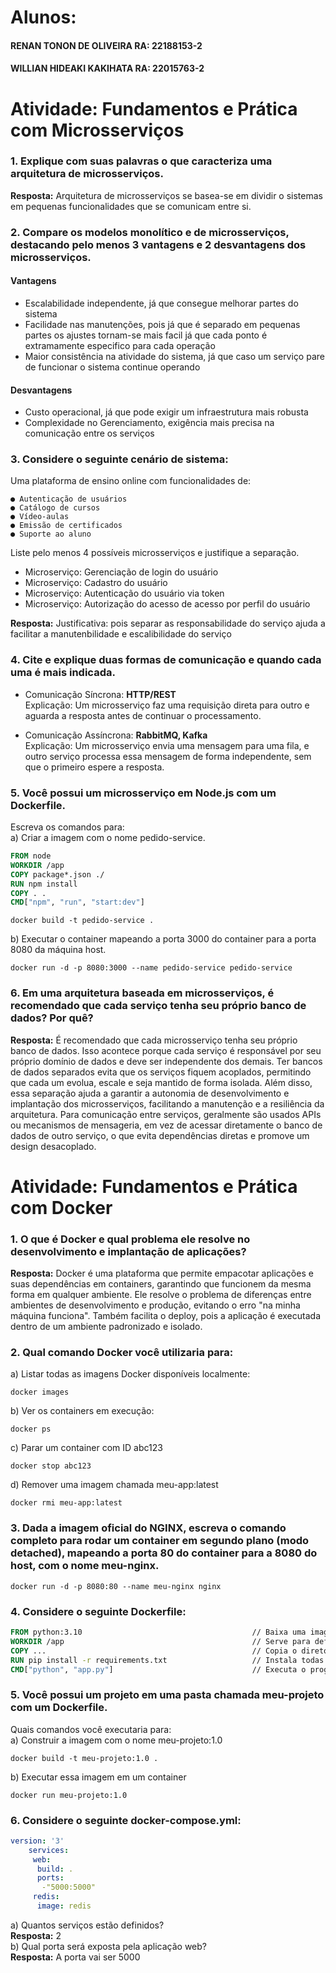 # Alunos:
#### RENAN TONON DE OLIVEIRA RA: 22188153-2
#### WILLIAN HIDEAKI KAKIHATA RA: 22015763-2
# Atividade: Fundamentos e Prática com Microsserviços  
### 1. Explique com suas palavras o que caracteriza uma arquitetura de microsserviços.  
**Resposta:** Arquitetura de microsserviços se basea-se em dividir o sistemas em pequenas funcionalidades que se comunicam entre si.  
### 2. Compare os modelos monolítico e de microsserviços, destacando pelo menos 3 vantagens e 2 desvantagens dos microsserviços.
#### Vantagens
- Escalabilidade independente, já que consegue melhorar partes do sistema
- Facilidade nas manutenções, pois já que é separado em pequenas partes os ajustes tornam-se mais facil já que cada ponto é extramamente especifico para cada operação
- Maior consistência na atividade do sistema, já que caso um serviço pare de funcionar o sistema continue operando
#### Desvantagens
- Custo operacional, já que pode exigir um infraestrutura mais robusta
- Complexidade no Gerenciamento, exigência mais precisa na comunicação entre os serviços
  
### 3. Considere o seguinte cenário de sistema:
Uma plataforma de ensino online com funcionalidades de:  
```CMD
● Autenticação de usuários  
● Catálogo de cursos  
● Vídeo-aulas  
● Emissão de certificados  
● Suporte ao aluno
```
Liste pelo menos 4 possíveis microsserviços e justifique a separação.  
- Microserviço: Gerenciação de login do usuário  
- Microserviço: Cadastro do usuário  
- Microserviço: Autenticação do usuário via token  
- Microserviço: Autorização do acesso de acesso por perfil do usuário

**Resposta:**  Justificativa: pois separar as responsabilidade do serviço ajuda a facilitar a manutenbilidade e escalibilidade do serviço
### 4. Cite e explique duas formas de comunicação e quando cada uma é mais indicada.  
- Comunicação Síncrona: **HTTP/REST**  
Explicação: Um microsserviço faz uma requisição direta para outro e aguarda a resposta antes de continuar o processamento.  

- Comunicação Assíncrona: **RabbitMQ, Kafka**  
Explicação: Um microsserviço envia uma mensagem para uma fila, e outro serviço processa essa mensagem de forma independente, sem que o primeiro espere a resposta.  
### 5. Você possui um microsserviço em Node.js com um Dockerfile.  
Escreva os comandos para:  
a) Criar a imagem com o nome pedido-service.  
```Dockerfile
FROM node                                  
WORKDIR /app                                          
COPY package*.json ./                                  
RUN npm install
COPY . .            
CMD["npm", "run", "start:dev"]
```

```CMD
docker build -t pedido-service .
```
b) Executar o container mapeando a porta 3000 do container para a porta 8080 da máquina host.  
```CMD
docker run -d -p 8080:3000 --name pedido-service pedido-service
```
### 6. Em uma arquitetura baseada em microsserviços, é recomendado que cada serviço tenha seu próprio banco de dados? Por quê?
**Resposta:** É recomendado que cada microsserviço tenha seu próprio banco de dados. Isso acontece porque cada serviço é responsável por seu próprio domínio de dados e deve ser independente dos demais. Ter bancos de dados separados evita que os serviços fiquem acoplados, permitindo que cada um evolua, escale e seja mantido de forma isolada. Além disso, essa separação ajuda a garantir a autonomia de desenvolvimento e implantação dos microsserviços, facilitando a manutenção e a resiliência da arquitetura. Para comunicação entre serviços, geralmente são usados APIs ou mecanismos de mensageria, em vez de acessar diretamente o banco de dados de outro serviço, o que evita dependências diretas e promove um design desacoplado.



# Atividade: Fundamentos e Prática com Docker    
### 1. O que é Docker e qual problema ele resolve no desenvolvimento e implantação de aplicações?  
**Resposta:** Docker é uma plataforma que permite empacotar aplicações e suas dependências em containers, garantindo que funcionem da mesma forma em qualquer ambiente. Ele resolve o problema de diferenças entre ambientes de desenvolvimento e produção, evitando o erro "na minha máquina funciona". Também facilita o deploy, pois a aplicação é executada dentro de um ambiente padronizado e isolado.  
### 2. Qual comando Docker você utilizaria para:
a) Listar todas as imagens Docker disponíveis localmente:  
```CMD
docker images
```  
b) Ver os containers em execução:  
```CMD
docker ps
```` 
c) Parar um container com ID abc123  
```CMD
docker stop abc123
```
d) Remover uma imagem chamada meu-app:latest  
```CMD
docker rmi meu-app:latest
```
### 3. Dada a imagem oficial do NGINX, escreva o comando completo para rodar um container em segundo plano (modo detached), mapeando a porta 80 do container para a 8080 do host, com o nome meu-nginx.  
```CMD
docker run -d -p 8080:80 --name meu-nginx nginx
```
### 4. Considere o seguinte Dockerfile:  
```Dockerfile
FROM python:3.10                                      // Baixa uma imagem do docker hub
WORKDIR /app                                          // Serve para definir o diretório de trabalho dentro de um contêiner Docker
COPY ...                                              // Copia o diretório
RUN pip install -r requirements.txt                   // Instala todas as dependencias da apliação
CMD["python", "app.py"]                               // Executa o programa
```


### 5. Você possui um projeto em uma pasta chamada meu-projeto com um Dockerfile.  
Quais comandos você executaria para:  
a) Construir a imagem com o nome meu-projeto:1.0  
```CMD
docker build -t meu-projeto:1.0 .
```
b) Executar essa imagem em um container  
```CMD
docker run meu-projeto:1.0
```
### 6. Considere o seguinte docker-compose.yml:  
```docker-compose.yml
version: '3'
	services:
	 web:
	  build: .
	  ports:
	   -"5000:5000"
	 redis:
	  image: redis
```
a) Quantos serviços estão definidos?  
**Resposta:** 2  
b) Qual porta será exposta pela aplicação web?  
**Resposta:** A porta vai ser 5000  
